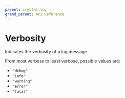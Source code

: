 ```yaml
---
parent: crystal.log
grand_parent: API Reference
---
```


# Verbosity

Indicates the verbosity of a log message.

From most verbose to least verbose, possible values are:

- `"debug"`
- `"info"`
- `"warning"`
- `"error"`
- `"fatal"`
